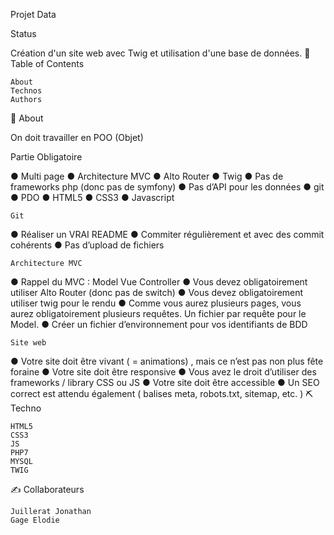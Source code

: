 Projet Data

Status

Création d'un site web avec Twig et utilisation d'une base de données.
📝 Table of Contents

    About
    Technos
    Authors

🧐 About

On doit travailler en POO (Objet)

Partie Obligatoire

● Multi page ● Architecture MVC ● Alto Router ● Twig ● Pas de frameworks php (donc pas de symfony) ● Pas d’API pour les données ● git ● PDO ● HTML5 ● CSS3 ● Javascript

    Git

● Réaliser un VRAI README ● Commiter régulièrement et avec des commit cohérents ● Pas d’upload de fichiers

    Architecture MVC

● Rappel du MVC : Model Vue Controller ● Vous devez obligatoirement utiliser Alto Router (donc pas de switch) ● Vous devez obligatoirement utiliser twig pour le rendu ● Comme vous aurez plusieurs pages, vous aurez obligatoirement plusieurs requêtes. Un fichier par requête pour le Model. ● Créer un fichier d’environnement pour vos identifiants de BDD

    Site web

● Votre site doit être vivant ( = animations) , mais ce n’est pas non plus fête foraine ● Votre site doit être responsive ● Vous avez le droit d’utiliser des frameworks / library CSS ou JS ● Votre site doit être accessible ● Un SEO correct est attendu également ( balises meta, robots.txt, sitemap, etc. )
⛏️ Techno

    HTML5
    CSS3
    JS
    PHP7
    MYSQL
    TWIG

✍️ Collaborateurs

    Juillerat Jonathan
    Gage Elodie
